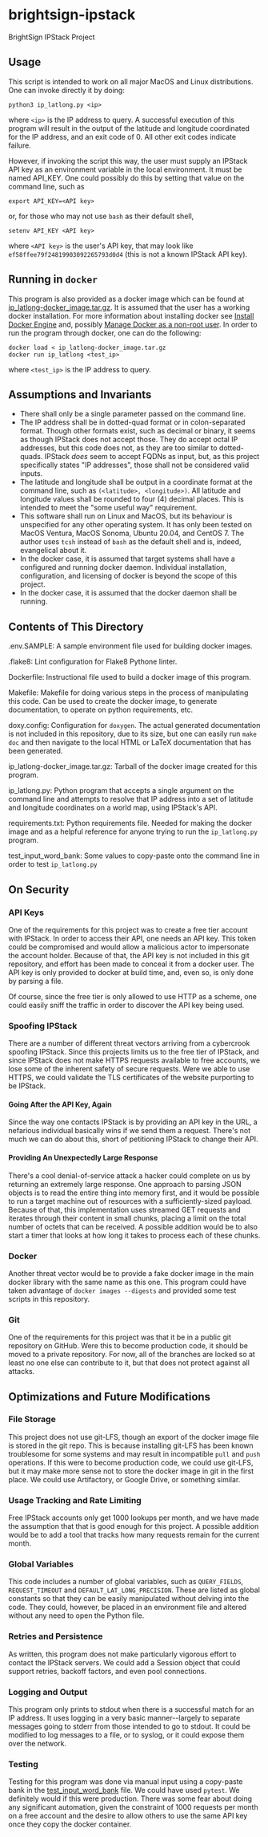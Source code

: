 # brightsign-ipstack
BrightSign IPStack Project

## Usage
This script is intended to work on all major MacOS and Linux distributions.
One can invoke directly it by doing:
```
python3 ip_latlong.py <ip>
```
where `<ip>` is the IP address to query.
A successful execution of this program will result in the output of the
latitude and longitude coordinated for the IP address, and an exit code of 0.
All other exit codes indicate failure.

However, if invoking the script this way, the user must supply an IPStack API
key as an environment variable in the local environment. It must be named
API_KEY.
One could possibly do this by setting that value on the command line, such as
```
export API_KEY=<API key>
```
or, for those who may not use `bash` as their default shell,
```
setenv API_KEY <API key>
```
where `<API key>` is the user's API key, that may look like
`ef58ffee79f24819903092265793d0d4` (this is not a known IPStack API key).

## Running in `docker`
This program is also provided as a docker image which can be found at
[ip_latlong-docker_image.tar.gz](ip_latlong-docker_image.tar.gz).
It is assumed that the user has a working docker installation. For more
information about installing docker see [Install Docker Engine](https://docs.docker.com/engine/install/) and, possibly [Manage Docker as a non-root user](https://docs.docker.com/engine/install/linux-postinstall/#manage-docker-as-a-non-root-user).
In order to run the program through docker, one can do the following:
```
docker load < ip_latlong-docker_image.tar.gz
docker run ip_latlong <test_ip>
```
where `<test_ip>` is the IP address to query.

## Assumptions and Invariants
- There shall only be a single parameter passed on the command line.
- The IP address shall be in dotted-quad format or in colon-separated format.
Though other formats exist, such as decimal or binary, it seems as though
IPStack does not accept those. They do accept octal IP addresses, but this code
does not, as they are too similar to dotted-quads. IPStack *does* seem to
accept FQDNs as input, but, as this project specifically states "IP addresses",
those shall not be considered valid inputs.
- The latitude and longitude shall be output in a coordinate format at the
command line, such as `(<latitude>, <longitude>)`.  All latitude and longitude
values shall be rounded to four (4) decimal places.  This is intended to meet
the "some useful way" requirement.
- This software shall run on Linux and MacOS, but its behaviour is unspecified
for any other operating system. It has only been tested on MacOS Ventura,
MacOS Sonoma, Ubuntu 20.04, and CentOS 7. The author uses `tcsh` instead of
`bash` as the default shell and is, indeed, evangelical about it.
- In the docker case, it is assumed that target systems shall have a configured
and running docker daemon. Individual installation, configuration, and
licensing of docker is beyond the scope of this project.
- In the docker case, it is assumed that the docker daemon shall be running.

## Contents of This Directory
.env.SAMPLE:
A sample environment file used for building docker images.
</br>

.flake8:
Lint configuration for Flake8 Pythone linter.
</br>

Dockerfile:
Instructional file used to build a docker image of this program.
</br>

Makefile:
Makefile for doing various steps in the process of manipulating this code.
Can be used to create the docker image, to generate documentation, to operate
on python requirements, etc.
</br>

doxy.config:
Configuration for `doxygen`. The actual generated documentation is not
included in this repository, due to its size, but one can easily run `make doc`
and then navigate to the local HTML or LaTeX documentation that has been
generated.
</br>

ip_latlong-docker_image.tar.gz:
Tarball of the docker image created for this program.
</br>

ip_latlong.py:
Python program that accepts a single argument on the command line and attempts
to resolve that IP address into a set of latitude and longitude coordinates on
a world map, using IPStack's API.
</br>

requirements.txt:
Python requirements file. Needed for making the docker image and as a helpful
reference for anyone trying to run the `ip_latlong.py` program.
</br>

test_input_word_bank:
Some values to copy-paste onto the command line in order to test `ip_latlong.py`
</br>

## On Security
### API Keys
One of the requirements for this project was to create a free tier account with
IPStack. In order to access their API, one needs an API key. This token
could be compromised and would allow a malicious actor to impersonate the
account holder.
Because of that, the API key is not included in this git repository, and effort
has been made to conceal it from a docker user. The API key is only provided
to docker at build time, and, even so, is only done by parsing a file.

Of course, since the free tier is only allowed to use HTTP as a scheme, one
could easily sniff the traffic in order to discover the API key being used.

### Spoofing IPStack
There are a number of different threat vectors arriving from a cybercrook
spoofing IPStack. Since this projects limits us to the free tier of IPStack,
and since IPStack does not make HTTPS requests available to free accounts,
we lose some of the inherent safety of secure requests.
Were we able to use HTTPS, we could validate the TLS certificates of the
website purporting to be IPStack.
#### Going After the API Key, Again
Since the way one contacts IPStack is by providing an API key in the URL, a
nefarious individual basically wins if we send them a request. There's not
much we can do about this, short of petitioning IPStack to change their API.
#### Providing An Unexpectedly Large Response
There's a cool denial-of-service attack a hacker could complete on us by
returning an extremely large response. One approach to parsing JSON objects
is to read the entire thing into memory first, and it would be possible to
run a target machine out of resources with a sufficiently-sized payload.
Because of that, this implementation uses streamed GET requests and iterates
through their content in small chunks, placing a limit on the total number of
octets that can be received. A possible addition would be to also start a timer
that looks at how long it takes to process each of these chunks.

### Docker
Another threat vector would be to provide a fake docker image in the main
docker library with the same name as this one. This program could have taken
advantage of `docker images --digests` and provided some test scripts in this
repository.

### Git
One of the requirements for this project was that it be in a public git
repository on GitHub. Were this to become production code, it should be moved
to a private repository. For now, all of the branches are locked so at least
no one else can contribute to it, but that does not protect against all attacks.

## Optimizations and Future Modifications
### File Storage
This project does not use git-LFS, though an export of the docker image file is
stored in the git repo. This is because installing git-LFS has been known
troublesome for some systems and may result in incompatible `pull` and `push`
operations. If this were to become production code, we could use git-LFS, but
it may make more sense not to store the docker image in git in the first place.
We could use Artifactory, or Google Drive, or something similar.
### Usage Tracking and Rate Limiting
Free IPStack accounts only get 1000 lookups per month, and we have made the
assumption that that is good enough for this project. A possible addition would
be to add a tool that tracks how many requests remain for the current month.
### Global Variables
This code includes a number of global variables, such as `QUERY_FIELDS`,
`REQUEST_TIMEOUT` and `DEFAULT_LAT_LONG_PRECISION`. These are listed as
global constants so that they can be easily manipulated without delving into
the code. They could, however, be placed in an environment file and altered
without any need to open the Python file.
### Retries and Persistence
As written, this program does not make particularly vigorous effort to contact
the IPStack servers. We could add a Session object that could support
retries, backoff factors, and even pool connections.
### Logging and Output
This program only prints to stdout when there is a successful match for an
IP address. It uses logging in a very basic manner--largely to separate messages
going to stderr from those intended to go to stdout. It could be modified to
log messages to a file, or to syslog, or it could expose them over the network.
### Testing
Testing for this program was done via manual input using a copy-paste bank
in the [test_input_word_bank](test_input_word_bank) file. We could have used
`pytest`. We definitely would if this were production. There was some fear
about doing any significant automation, given the constraint of 1000 requests
per month on a free account and the desire to allow others to use the same API
key once they copy the docker container.
